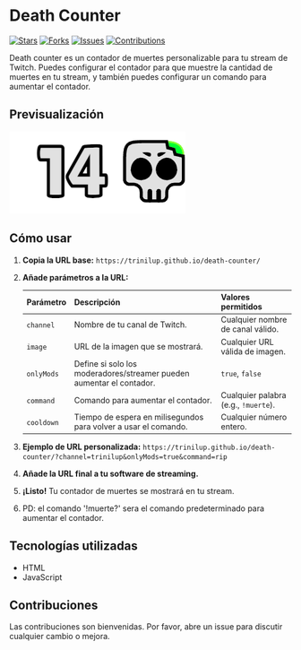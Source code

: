 # Death Counter

[![Stars](https://img.shields.io/github/stars/trinilup/death-counter)](https://github.com/trinilup/death-counter/stargazers)
[![Forks](https://img.shields.io/github/forks/trinilup/death-counter)](https://github.com/trinilup/death-counter/network/members)
[![Issues](https://img.shields.io/github/issues/trinilup/death-counter)](https://github.com/trinilup/death-counter/issues)
[![Contributions](https://img.shields.io/github/contributors/trinilup/death-counter)](https://github.com/trinilup/death-counter/graphs/contributors)

Death counter es un contador de muertes personalizable para tu stream de Twitch. Puedes configurar el contador para que muestre la cantidad de muertes en tu stream, y también puedes configurar un comando para aumentar el contador.

## Previsualización

![Preview](/preview.png)

## Cómo usar

1. **Copia la URL base:** `https://trinilup.github.io/death-counter/`
2. **Añade parámetros a la URL:**

   | Parámetro  | Descripción                                                          | Valores permitidos                   |
   | ---------- | -------------------------------------------------------------------- | ------------------------------------ |
   | `channel`  | Nombre de tu canal de Twitch.                                        | Cualquier nombre de canal válido.    |
   | `image`    | URL de la imagen que se mostrará.                                    | Cualquier URL válida de imagen.      |
   | `onlyMods` | Define si solo los moderadores/streamer pueden aumentar el contador. | `true`, `false`                      |
   | `command`  | Comando para aumentar el contador.                                   | Cualquier palabra (e.g., `!muerte`). |
   | `cooldown` | Tiempo de espera en milisegundos para volver a usar el comando.      | Cualquier número entero.             |

3. **Ejemplo de URL personalizada:** `https://trinilup.github.io/death-counter/?channel=trinilup&onlyMods=true&command=rip`
4. **Añade la URL final a tu software de streaming.**
5. **¡Listo!** Tu contador de muertes se mostrará en tu stream.
6. PD: el comando '!muerte?' sera el comando predeterminado para aumentar el contador.

## Tecnologías utilizadas

- HTML
- JavaScript

## Contribuciones

Las contribuciones son bienvenidas. Por favor, abre un issue para discutir cualquier cambio o mejora.
